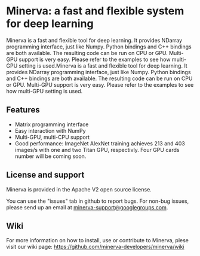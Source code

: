 # Minerva: a fast and flexible system for deep learning

Minerva is a fast and flexible tool for deep learning. It provides NDarray programming interface, just like Numpy. Python bindings and C++ bindings are both available. The resulting code can be run on CPU or GPU. Multi-GPU support is very easy. Please refer to the examples to see how multi-GPU setting is used.Minerva is a fast and flexible tool for deep learning. It provides NDarray programming interface, just like Numpy. Python bindings and C++ bindings are both available. The resulting code can be run on CPU or GPU. Multi-GPU support is very easy. Please refer to the examples to see how multi-GPU setting is used.

## Features

* Matrix programming interface
* Easy interaction with NumPy
* Multi-GPU, multi-CPU support
* Good performance: ImageNet AlexNet training achieves 213 and 403 images/s with one and two Titan GPU, respectivly. Four GPU cards number will be coming soon.

## License and support

Minerva is provided in the Apache V2 open source license.

You can use the "issues" tab in github to report bugs. For non-bug issues, please send up an email at minerva-support@googlegroups.com.

## Wiki

For more information on how to install, use or contribute to Minerva, plese visit our wiki page: https://github.com/minerva-developers/minerva/wiki

